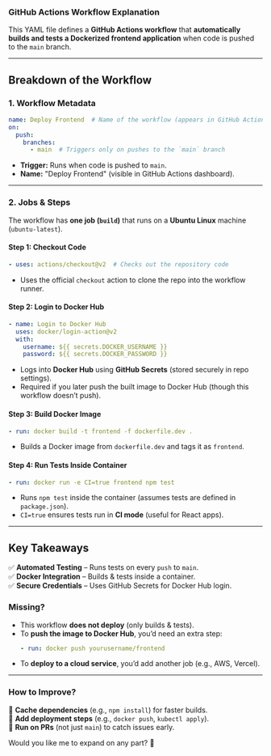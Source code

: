 ### **GitHub Actions Workflow Explanation**  

This YAML file defines a **GitHub Actions workflow** that **automatically builds and tests a Dockerized frontend application** when code is pushed to the `main` branch.  

---

## **Breakdown of the Workflow**  

### **1. Workflow Metadata**  
```yaml
name: Deploy Frontend  # Name of the workflow (appears in GitHub Actions tab)
on:
  push:
    branches:
      - main  # Triggers only on pushes to the `main` branch
```
- **Trigger:** Runs when code is pushed to `main`.  
- **Name:** "Deploy Frontend" (visible in GitHub Actions dashboard).  

---

### **2. Jobs & Steps**  
The workflow has **one job (`build`)** that runs on a **Ubuntu Linux** machine (`ubuntu-latest`).  

#### **Step 1: Checkout Code**  
```yaml
- uses: actions/checkout@v2  # Checks out the repository code
```
- Uses the official `checkout` action to clone the repo into the workflow runner.  

#### **Step 2: Login to Docker Hub**  
```yaml
- name: Login to Docker Hub  
  uses: docker/login-action@v2  
  with:  
    username: ${{ secrets.DOCKER_USERNAME }}  
    password: ${{ secrets.DOCKER_PASSWORD }}  
```
- Logs into **Docker Hub** using **GitHub Secrets** (stored securely in repo settings).  
- Required if you later push the built image to Docker Hub (though this workflow doesn’t push).  

#### **Step 3: Build Docker Image**  
```yaml
- run: docker build -t frontend -f dockerfile.dev .  
```
- Builds a Docker image from `dockerfile.dev` and tags it as `frontend`.  

#### **Step 4: Run Tests Inside Container**  
```yaml
- run: docker run -e CI=true frontend npm test  
```
- Runs `npm test` inside the container (assumes tests are defined in `package.json`).  
- `CI=true` ensures tests run in **CI mode** (useful for React apps).  

---

## **Key Takeaways**  
✅ **Automated Testing** – Runs tests on every `push` to `main`.  
✅ **Docker Integration** – Builds & tests inside a container.  
✅ **Secure Credentials** – Uses GitHub Secrets for Docker Hub login.  

### **Missing?**  
- This workflow **does not deploy** (only builds & tests).  
- To **push the image to Docker Hub**, you’d need an extra step:  
  ```yaml
  - run: docker push yourusername/frontend
  ```
- To **deploy to a cloud service**, you’d add another job (e.g., AWS, Vercel).  

---

### **How to Improve?**  
🔹 **Cache dependencies** (e.g., `npm install`) for faster builds.  
🔹 **Add deployment steps** (e.g., `docker push`, `kubectl apply`).  
🔹 **Run on PRs** (not just `main`) to catch issues early.  

Would you like me to expand on any part? 🚀